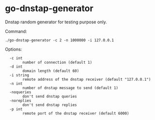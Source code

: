 # go-dnstap-generator

Dnstap random generator for testing purpose only.

Command:

```
./go-dnstap-generator -c 2 -n 1000000 -i 127.0.0.1
```

Options:

```
  -c int
        number of connection (default 1)
  -d int
        domain length (default 60)
  -i string
        remote address of the dnstap receiver (default "127.0.0.1")
  -n int
        number of dnstap message to send (default 1)
  -noqueries
        don't send dnstap queries
  -noreplies
        don't send dnstap replies
  -p int
        remote port of the dnstap receiver (default 6000)
```
